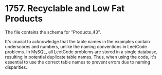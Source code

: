 # 1757. Recyclable and Low Fat Products

<p style="font-size: 12px;">

The file contains the schema for "Products_43".

It's crucial to acknowledge that the table names in the examples contain underscores and numbers, unlike the naming conventions in LeetCode problems. In MySQL, all LeetCode problems are stored in a single database, resulting in potential duplicate table names. Thus, when using the code, it's essential to use the correct table names to prevent errors due to naming disparities.

</p>
